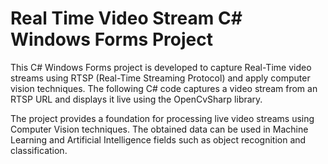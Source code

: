 # Real Time Video Stream C# Windows Forms Project

This C# Windows Forms project is developed to capture Real-Time video streams using RTSP (Real-Time Streaming Protocol) and apply computer vision techniques. The following C# code captures a video stream from an RTSP URL and displays it live using the OpenCvSharp library.

The project provides a foundation for processing live video streams using Computer Vision techniques. The obtained data can be used in Machine Learning and Artificial Intelligence fields such as object recognition and classification.
